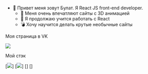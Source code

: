 - 👋 Привет меня зовут Булат. Я React JS front-end developer. 
  - 👀 Меня очень впечатляют сайты с 3D анимацией
  - 🌱 Я продолжаю учится работать с React 
  - :bomb: Хочу научится делать крутые необычные сайты 

Моя страница в VK 

[![](https://sun9-2.userapi.com/impg/vA1lO8K5fntuPNa-mMmfo_BbudHhKPAm6fl85Q/1NnAbKI0Z-I.jpg?size=25x25&quality=96&sign=9f5b410c5dcc693998fd9e12b2061c54&type=album)](https://vk.com/bulatm92)

Мой стэк

[![](https://sun9-69.userapi.com/impg/QfCKBP5F05FuugnFduEZg7ZrGqCU9iUgolO_Rg/uoCo78Q4CPQ.jpg?size=25x25&quality=96&sign=b1f707494fb88090db4eedbdb1cd8af2&type=album)]
[![](https://sun9-61.userapi.com/impg/u0svrfCN7hq0feyovKdqNoPuyYxDAUzBSR0IcQ/6cPasIkgwDo.jpg?size=25x25&quality=96&sign=c38cc01ac4d22c81b399f34f32e7dca8&type=album)]
[![]()]
[![]()]
